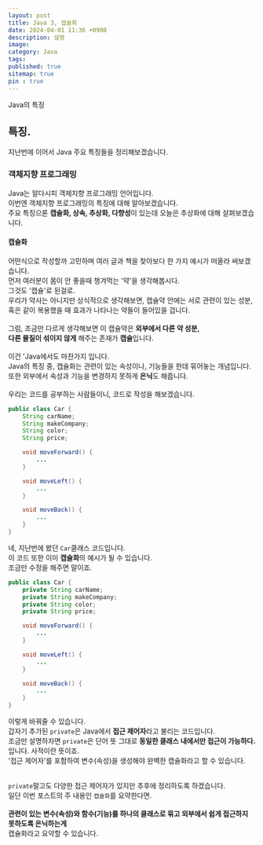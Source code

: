 ```yaml
---
layout: post
title: Java 3, 캡슐화
date: 2024-04-01 11:36 +0900
description: 설명
image:
category: Java
tags:
published: true
sitemap: true
pin : true
---
```

Java의 특징

## 특징.
지난번에 이어서 Java 주요 특징들을 정리해보겠습니다.


### 객체지향 프로그래밍

Java는 알다시피 객체지향 프로그래밍 언어입니다.   
이번엔 객체지향 프로그래밍의 특징에 대해 알아보겠습니다.   
주요 특징으론 **캡슐화, 상속, 추상화, 다향성**이 있는데 오늘은 추상화에 대해 살펴보겠습니다.   


#### 캡슐화
어떤식으로 작성할까 고민하며 여러 글과 책을 찾아보다 한 가지 예시가 떠올라 써보겠습니다.   
먼저 여러분이 몸이 안 좋을때 챙겨먹는 '약'을 생각해봅시다.   
그것도 '캡슐'로 된걸로.   
우리가 약사는 아니지만 상식적으로 생각해보면, 캡슐약 안에는 서로 관련이 있는 성분, 혹은 같이 복용했을 때 효과가 나타나는 약들이 들어있을 겁니다.   
<br/>
그럼, 조금만 다르게 생각해보면 이 캡슐약은 **외부에서 다른 약 성분,   
다른 물질이 섞이지 않게** 해주는 존재가 **캡슐**입니다.   
<br/>
이건 'Java에서도 마찬가지 입니다.   
Java의 특징 중, 캡슐화는 관련이 있는 속성이나, 기능들을 한데 묶어놓는 개념입니다.   
또한 외부에서 속성과 기능을 변경하지 못하게 **은닉**도 해줍니다.   
<br/>
우리는 코드를 공부하는 사람들이니, 코드로 작성을 해보겠습니다.
````java
public class Car {
    String carName;
    String makeCompany;
    String color;
    String price;

    void moveForward() {
        ...
    }

    void moveLeft() {
        ...
    }

    void moveBack() {
        ...
    }
}
````
네, 지난번에 봤던 `Car`클래스 코드입니다.   
이 코드 또한 이미 **캡슐화**의 예시가 될 수 있습니다.   
조금만 수정을 해주면 말이죠.   
````java
public class Car {
    private String carName;
    private String makeCompany;
    private String color;
    private String price;

    void moveForward() {
        ...
    }

    void moveLeft() {
        ...
    }

    void moveBack() {
        ...
    }
}
````
이렇게 바꿔줄 수 있습니다.   
갑자기 추가된 `private`은 Java에서 **접근 제어자**라고 불리는 코드입니다.   
조금만 설명하자면 `private`은 단어 뜻 그대로 **동일한 클래스 내에서만 접근이 가능하다.** 입니다. 사적이란 뜻이죠.   
'접근 제어자'를 포함하여 변수(속성)을 생성해야 완벽한 캡슐화라고 할 수 있습니다.   
<br/>

`private`말고도 다양한 접근 제어자가 있지만 추후에 정리하도록 하겠습니다.   
일단 이번 포스트의 주 내용인 `캡슐화`를 요약한다면.   
<br/>
**관련이 있는 변수(속성)와 함수(기능)를 하나의 클래스로 묶고 외부에서 쉽게 접근하지 못하도록 은닉하는게**   
캡슐화라고 요약할 수 있습니다.